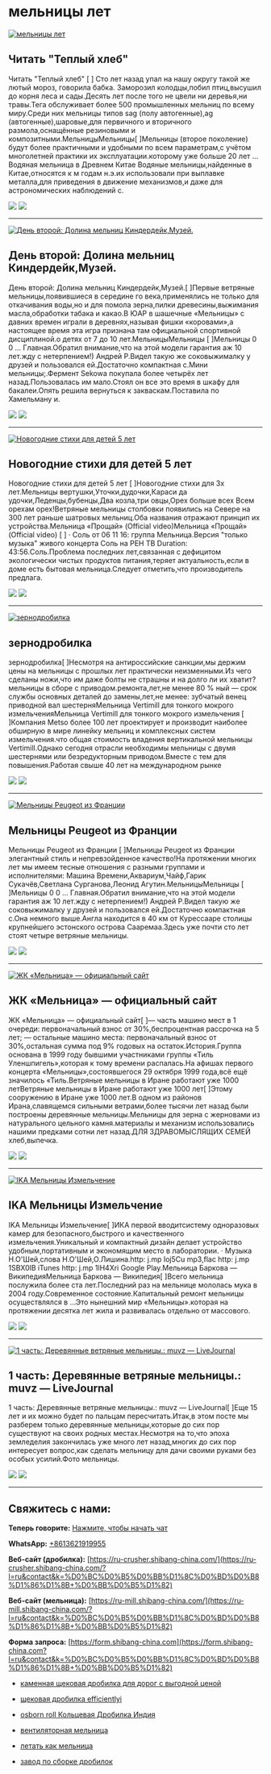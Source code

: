 # мельницы лет

<a href="https://swt.shibang-china.com/?l=ru&img&k=%D0%BC%D0%B5%D0%BB%D1%8C%D0%BD%D0%B8%D1%86%D1%8B+%D0%BB%D0%B5%D1%82" target="_blank">![мельницы лет](http://static.shibang-china.com/all-800x300/1307.jpg)</a>

## Читать &quot;Теплый хлеб&quot;
Читать &quot;Теплый хлеб&quot; [ ] Сто лет назад упал на нашу округу такой же лютый мороз, говорила бабка. Заморозил колодцы,побил птиц,высушил до корня леса и сады.Десять лет после того не цвели ни деревья,ни травы.Тега обслуживает более 500 промышленных мельниц по всему миру.Среди них мельницы типов sag (полу автогенные),ag (автогенные),шаровые,для первичного и вторичного размола,оснащённые резиновыми и композитными.МельницыМельницы[ ]Мельницы (второе поколение) будут более практичными и удобными по всем параметрам,с учётом многолетней практики их эксплуатации.которому уже больше 20 лет …Водяная мельница в Древнем Китае Водяные мельницы,найденные в Китае,относятся к м годам н.э.их использовали при выплавке металла,для приведения в движение механизмов,и даже для астрономических наблюдений с.


<a href="https://whatsapp.shibangsoft.com/WhatsApp.php" target="_blank" title="WhatsApp">![](http://static.shibang-china.com/icon/whatsapp.png)</a> <a href="https://swt.shibang-china.com/?l=ru&icon&k=%D0%BC%D0%B5%D0%BB%D1%8C%D0%BD%D0%B8%D1%86%D1%8B+%D0%BB%D0%B5%D1%82" target="_blank">![](http://static.shibang-china.com/icon/chat-ru.png)</a>

---

<a href="https://swt.shibang-china.com/?l=ru&img&k=%D0%BC%D0%B5%D0%BB%D1%8C%D0%BD%D0%B8%D1%86%D1%8B+%D0%BB%D0%B5%D1%82" target="_blank">![День второй: Долина мельниц Киндердейк,Музей.](http://static.shibang-china.com/all-800x300/666.jpg)</a>

## День второй: Долина мельниц Киндердейк,Музей.
День второй: Долина мельниц Киндердейк,Музей.[ ]Первые ветряные мельницы,появившиеся в середине го века,применялись не только для откачивания воды,но и для помола зерна,пилки древесины,выжимания масла,обработки табака и какао.В ЮАР в шашечные &#171;Мельницы&#187; с давних времен играли в деревнях,называя фишки &#171;коровами&#187;,а настоящее время эта игра признана там официальной спортивной дисциплиной.о детях от 7 до 10 лет.МельницыМельницы [ ]Мельницы 0 0 … Главная.Обратил внимание,что на этой модели гарантия аж 10 лет.жду с нетерпением!) Андрей Р.Видел такую же соковыжималку у друзей и пользовался ей.Достаточно компактная с.Мини мельницы;.Фермент Sekowa покупала более четырёх лет назад.Пользовалась им мало.Стоял он все это время в шкафу для бакалеи.Опять решила вернуться к закваскам.Поставила по Хамельману и.


<a href="https://whatsapp.shibangsoft.com/WhatsApp.php" target="_blank" title="WhatsApp">![](http://static.shibang-china.com/icon/whatsapp.png)</a> <a href="https://swt.shibang-china.com/?l=ru&icon&k=%D0%BC%D0%B5%D0%BB%D1%8C%D0%BD%D0%B8%D1%86%D1%8B+%D0%BB%D0%B5%D1%82" target="_blank">![](http://static.shibang-china.com/icon/chat-ru.png)</a>

---

<a href="https://swt.shibang-china.com/?l=ru&img&k=%D0%BC%D0%B5%D0%BB%D1%8C%D0%BD%D0%B8%D1%86%D1%8B+%D0%BB%D0%B5%D1%82" target="_blank">![Новогодние стихи для детей 5 лет](http://static.shibang-china.com/all-800x300/741.jpg)</a>

## Новогодние стихи для детей 5 лет
Новогодние стихи для детей 5 лет [ ]Новогодние стихи для 3х лет.Мельницы вертушки,Уточки,дудочки,Караси да удочки,Леденцы,бубенцы,Два козла,три овцы,Орех больше всех Всем орехам орех!Ветряные мельницы столбовки появились на Севере на 300 лет раньше шатровых мельниц.Оба названия отражают принцип их устройства.Мельница &#171;Прощай&#187; (Official video)Мельница &#171;Прощай&#187; (Official video) [ ]&nbsp;&#0183;&#32;Соль от 06 11 16: группа Мельница.Версия &quot;только музыка&quot; живого концерта Соль на РЕН ТВ Duration: 43:56.Соль.Проблема последних лет,связанная с дефицитом экологически чистых продуктов питания,теряет актуальность,если в доме есть бытовая мельница.Следует отметить,что производитель предлага.


<a href="https://whatsapp.shibangsoft.com/WhatsApp.php" target="_blank" title="WhatsApp">![](http://static.shibang-china.com/icon/whatsapp.png)</a> <a href="https://swt.shibang-china.com/?l=ru&icon&k=%D0%BC%D0%B5%D0%BB%D1%8C%D0%BD%D0%B8%D1%86%D1%8B+%D0%BB%D0%B5%D1%82" target="_blank">![](http://static.shibang-china.com/icon/chat-ru.png)</a>

---

<a href="https://swt.shibang-china.com/?l=ru&img&k=%D0%BC%D0%B5%D0%BB%D1%8C%D0%BD%D0%B8%D1%86%D1%8B+%D0%BB%D0%B5%D1%82" target="_blank">![зернодробилка](http://static.shibang-china.com/all-800x300/934.jpg)</a>

## зернодробилка
зернодробилка[ ]Несмотря на антироссийские санкции,мы держим цены на мельницы с прошлых лет практически неизменными.Из чего сделаны ножи,что им даже болты не страшны и на долго ли их хватит?мельницы в сборе с приводом.ремонта,лет,не менее 80 % ный ― срок службы основных деталей до замены,лет,не менее: зубчатый венец приводной вал шестерняМельница Vertimill для тонкого мокрого измельченияМельница Vertimill для тонкого мокрого измельчения [ ]Компания Metso более 100 лет проектирует и производит наиболее обширную в мире линейку мельниц и комплексных систем измельчения.что общая стоимость владения вертикальной мельницы Vertimill.Однако сегодня отрасли необходимы мельницы с двумя шестернями или безредукторным приводом.Вместе с тем для повышения.Работая свыше 40 лет на международном рынке


<a href="https://whatsapp.shibangsoft.com/WhatsApp.php" target="_blank" title="WhatsApp">![](http://static.shibang-china.com/icon/whatsapp.png)</a> <a href="https://swt.shibang-china.com/?l=ru&icon&k=%D0%BC%D0%B5%D0%BB%D1%8C%D0%BD%D0%B8%D1%86%D1%8B+%D0%BB%D0%B5%D1%82" target="_blank">![](http://static.shibang-china.com/icon/chat-ru.png)</a>

---

<a href="https://swt.shibang-china.com/?l=ru&img&k=%D0%BC%D0%B5%D0%BB%D1%8C%D0%BD%D0%B8%D1%86%D1%8B+%D0%BB%D0%B5%D1%82" target="_blank">![Мельницы Peugeot из Франции](http://static.shibang-china.com/all-800x300/192.jpg)</a>

## Мельницы Peugeot из Франции
Мельницы Peugeot из Франции [ ]Мельницы Peugeot из Франции элегантный стиль и непревзойденное качество!На протяжении многих лет мы имеем тесные отношения с разными группами и исполнителями: Машина Времени,Аквариум,Чайф,Гарик Сукачёв,Светлана Сурганова,Леонид Агутин.МельницыМельницы [ ]Мельницы 0 0 … Главная.Обратил внимание,что на этой модели гарантия аж 10 лет.жду с нетерпением!) Андрей Р.Видел такую же соковыжималку у друзей и пользовался ей.Достаточно компактная с.Она немного выше.Англа находится в 40 км от Курессааре столицы крупнейшего эстонского острова Сааремаа.Здесь уже почти сто лет стоят четыре ветряные мельницы.


<a href="https://whatsapp.shibangsoft.com/WhatsApp.php" target="_blank" title="WhatsApp">![](http://static.shibang-china.com/icon/whatsapp.png)</a> <a href="https://swt.shibang-china.com/?l=ru&icon&k=%D0%BC%D0%B5%D0%BB%D1%8C%D0%BD%D0%B8%D1%86%D1%8B+%D0%BB%D0%B5%D1%82" target="_blank">![](http://static.shibang-china.com/icon/chat-ru.png)</a>

---

<a href="https://swt.shibang-china.com/?l=ru&img&k=%D0%BC%D0%B5%D0%BB%D1%8C%D0%BD%D0%B8%D1%86%D1%8B+%D0%BB%D0%B5%D1%82" target="_blank">![ЖК &#171;Мельница&#187; — официальный сайт](http://static.shibang-china.com/all-800x300/995.jpg)</a>

## ЖК &#171;Мельница&#187; — официальный сайт
ЖК &#171;Мельница&#187; — официальный сайт[ ]— часть машино мест в 1 очереди: первоначальный взнос от 30%,беспроцентная рассрочка на 5 лет; — остальные машино места: первоначальный взнос от 30%,остальная сумма под 9% годовых на остаток.История.Группа основана в 1999 году бывшими участниками группы &#171;Тиль Уленшпигель&#187;,которая к тому времени распалась.На афишах первого концерта &#171;Мельницы&#187;,состоявшегося 29 октября 1999 года,всё ещё значилось &#171;Тиль.Ветряные мельницы в Иране работают уже 1000 летВетряные мельницы в Иране работают уже 1000 лет[ ]Этому сооружению в Иране уже 1000 лет.В одном из районов Ирана,славящемся сильными ветрами,более тысячи лет назад были построены деревянные мельницы.Мельницы для зерна с жерновами из натурального цельного камня.материалы и механизм использовались нашими предками сотни лет назад.ДЛЯ ЗДРАВОМЫСЛЯЩИХ СЕМЕЙ хлеб,выпечка.


<a href="https://whatsapp.shibangsoft.com/WhatsApp.php" target="_blank" title="WhatsApp">![](http://static.shibang-china.com/icon/whatsapp.png)</a> <a href="https://swt.shibang-china.com/?l=ru&icon&k=%D0%BC%D0%B5%D0%BB%D1%8C%D0%BD%D0%B8%D1%86%D1%8B+%D0%BB%D0%B5%D1%82" target="_blank">![](http://static.shibang-china.com/icon/chat-ru.png)</a>

---

<a href="https://swt.shibang-china.com/?l=ru&img&k=%D0%BC%D0%B5%D0%BB%D1%8C%D0%BD%D0%B8%D1%86%D1%8B+%D0%BB%D0%B5%D1%82" target="_blank">![IKA Мельницы Измельчение](http://static.shibang-china.com/all-800x300/455.jpg)</a>

## IKA Мельницы Измельчение
IKA Мельницы Измельчение[ ]ИКА первой вводитсистему одноразовых камер для безопасного,быстрого и качественного измельчения.Уникальный и компактный дизайн делает устройство удобным,портативным и экономящим место в лаборатории.&nbsp;&#0183;&#32;Музыка Н.О'Шей,слова Н.О'Шей,О.Лишина.http: j.mp Ioj5Cu mp3,flac http: j.mp 1SBX0lB iTunes http: j.mp 1lH4Xri Google Play.Мельница Баркова — ВикипедияМельница Баркова — Википедия[ ]Всего мельница послужила более ста лет.Последний раз на мельнице мололась мука в 2004 году.Современное состояние.Капитальный ремонт мельницы осуществлялся в …Это нынешний мир &#171;Мельницы&#187;.которая на протяжении десятка лет жила и развивалась отдельно от массового.


<a href="https://whatsapp.shibangsoft.com/WhatsApp.php" target="_blank" title="WhatsApp">![](http://static.shibang-china.com/icon/whatsapp.png)</a> <a href="https://swt.shibang-china.com/?l=ru&icon&k=%D0%BC%D0%B5%D0%BB%D1%8C%D0%BD%D0%B8%D1%86%D1%8B+%D0%BB%D0%B5%D1%82" target="_blank">![](http://static.shibang-china.com/icon/chat-ru.png)</a>

---

<a href="https://swt.shibang-china.com/?l=ru&img&k=%D0%BC%D0%B5%D0%BB%D1%8C%D0%BD%D0%B8%D1%86%D1%8B+%D0%BB%D0%B5%D1%82" target="_blank">![1 часть: Деревянные ветряные мельницы.: muvz — LiveJournal](http://static.shibang-china.com/all-800x300/170.jpg)</a>

## 1 часть: Деревянные ветряные мельницы.: muvz — LiveJournal
1 часть: Деревянные ветряные мельницы.: muvz — LiveJournal[ ]Еще 15 лет и их можно будет по пальцам пересчитать.Итак,в этом посте мы разберем только деревянные мельницы,которые до сих пор существуют на своих родных местах.Несмотря на то,что эпоха земледелия закончилась уже много лет назад,многих до сих пор интересует вопрос,как сделать мельницу для дачи своими руками без особых усилий.Фото мельницы.

<a href="https://whatsapp.shibangsoft.com/WhatsApp.php" target="_blank" title="WhatsApp">![](http://static.shibang-china.com/icon/whatsapp.png)</a> <a href="https://swt.shibang-china.com/?l=ru&icon&k=%D0%BC%D0%B5%D0%BB%D1%8C%D0%BD%D0%B8%D1%86%D1%8B+%D0%BB%D0%B5%D1%82" target="_blank">![](http://static.shibang-china.com/icon/chat-ru.png)</a>

---
## Свяжитесь с нами:

**Теперь говорите:** [Нажмите, чтобы начать чат](https://swt.shibang-china.com?l=ru&contact&k=%D0%BC%D0%B5%D0%BB%D1%8C%D0%BD%D0%B8%D1%86%D1%8B+%D0%BB%D0%B5%D1%82)

**WhatsApp:**  [+8613621919955](https://whatsapp.shibangsoft.com/WhatsApp.php)

**Веб-сайт (дробилка):** [https://ru-crusher.shibang-china.com/](https://ru-crusher.shibang-china.com/?l=ru&contact&k=%D0%BC%D0%B5%D0%BB%D1%8C%D0%BD%D0%B8%D1%86%D1%8B+%D0%BB%D0%B5%D1%82)

**Веб-сайт (мельница):** [https://ru-mill.shibang-china.com/](https://ru-mill.shibang-china.com/?l=ru&contact&k=%D0%BC%D0%B5%D0%BB%D1%8C%D0%BD%D0%B8%D1%86%D1%8B+%D0%BB%D0%B5%D1%82)

**Форма запроса:** [https://form.shibang-china.com](https://form.shibang-china.com?l=ru&contact&k=%D0%BC%D0%B5%D0%BB%D1%8C%D0%BD%D0%B8%D1%86%D1%8B+%D0%BB%D0%B5%D1%82)

* [каменная щековая дробилка для дорог с выгодной ценой](../120/%D0%BA%D0%B0%D0%BC%D0%B5%D0%BD%D0%BD%D0%B0%D1%8F%20%D1%89%D0%B5%D0%BA%D0%BE%D0%B2%D0%B0%D1%8F%20%D0%B4%D1%80%D0%BE%D0%B1%D0%B8%D0%BB%D0%BA%D0%B0%20%D0%B4%D0%BB%D1%8F%20%D0%B4%D0%BE%D1%80%D0%BE%D0%B3%20%D1%81%20%D0%B2%D1%8B%D0%B3%D0%BE%D0%B4%D0%BD%D0%BE%D0%B9%20%D1%86%D0%B5%D0%BD%D0%BE%D0%B9.md)

* [щековая дробилка efficientlyi](../109/%D1%89%D0%B5%D0%BA%D0%BE%D0%B2%D0%B0%D1%8F%20%D0%B4%D1%80%D0%BE%D0%B1%D0%B8%D0%BB%D0%BA%D0%B0%20efficientlyi.md)

* [osborn roll Кольцевая Дробилка Индия](../120/osborn%20roll%20%D0%9A%D0%BE%D0%BB%D1%8C%D1%86%D0%B5%D0%B2%D0%B0%D1%8F%20%D0%94%D1%80%D0%BE%D0%B1%D0%B8%D0%BB%D0%BA%D0%B0%20%D0%98%D0%BD%D0%B4%D0%B8%D1%8F.md)

* [вентиляторная мельница](../116/%D0%B2%D0%B5%D0%BD%D1%82%D0%B8%D0%BB%D1%8F%D1%82%D0%BE%D1%80%D0%BD%D0%B0%D1%8F%20%D0%BC%D0%B5%D0%BB%D1%8C%D0%BD%D0%B8%D1%86%D0%B0.md)

* [летать как мельница](../116/%D0%BB%D0%B5%D1%82%D0%B0%D1%82%D1%8C%20%D0%BA%D0%B0%D0%BA%20%D0%BC%D0%B5%D0%BB%D1%8C%D0%BD%D0%B8%D1%86%D0%B0.md)

* [завод по сборке дробилок](../119/%D0%B7%D0%B0%D0%B2%D0%BE%D0%B4%20%D0%BF%D0%BE%20%D1%81%D0%B1%D0%BE%D1%80%D0%BA%D0%B5%20%D0%B4%D1%80%D0%BE%D0%B1%D0%B8%D0%BB%D0%BE%D0%BA.md)